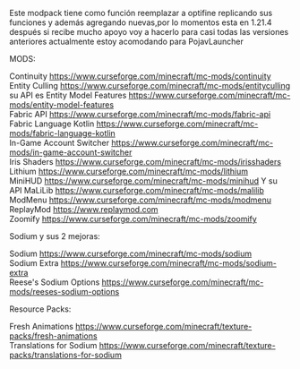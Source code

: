 Este modpack tiene como función reemplazar a optifine replicando sus funciones y además agregando nuevas,por lo momentos esta en 1.21.4 después si recibe mucho apoyo voy a hacerlo para casi todas las versiones anteriores actualmente estoy acomodando para PojavLauncher 

MODS:

Continuity https://www.curseforge.com/minecraft/mc-mods/continuity                                                                                                                                                                                                               
Entity Culling https://www.curseforge.com/minecraft/mc-mods/entityculling su API es Entity Model Features https://www.curseforge.com/minecraft/mc-mods/entity-model-features                                                                                                     
Fabric API https://www.curseforge.com/minecraft/mc-mods/fabric-api                                                                                                                                                                                                               
Fabric Language Kotlin https://www.curseforge.com/minecraft/mc-mods/fabric-language-kotlin                                                                                                                                                                                   
In-Game Account Switcher https://www.curseforge.com/minecraft/mc-mods/in-game-account-switcher                                                                                                                                                                                   
Iris Shaders  https://www.curseforge.com/minecraft/mc-mods/irisshaders                                                                                                                                                                              
Lithium  https://www.curseforge.com/minecraft/mc-mods/lithium                                                                                                                                                                                                                    
MiniHUD  https://www.curseforge.com/minecraft/mc-mods/minihud Y su API MaLiLib https://www.curseforge.com/minecraft/mc-mods/malilib                                                                                                                                              
ModMenu https://www.curseforge.com/minecraft/mc-mods/modmenu                                                                                                                                                                                                                     
ReplayMod https://www.replaymod.com                                                                                                                                                                                                                                              
Zoomify https://www.curseforge.com/minecraft/mc-mods/zoomify                                                                                                                                                                                                                     

Sodium y sus 2 mejoras:

Sodium https://www.curseforge.com/minecraft/mc-mods/sodium                                                                                                                                                                                                                       
Sodium Extra https://www.curseforge.com/minecraft/mc-mods/sodium-extra                                                                                                                                                                                                           
Reese's Sodium Options https://www.curseforge.com/minecraft/mc-mods/reeses-sodium-options                                                                                                                                                                                        

Resource Packs:

Fresh Animations https://www.curseforge.com/minecraft/texture-packs/fresh-animations                                                                                                                                                                                             
Translations for Sodium  https://www.curseforge.com/minecraft/texture-packs/translations-for-sodium                                                                                                                                                                            
